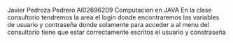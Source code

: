 Javier Pedroza Pedrero Al02696209
Computacion en JAVA
En la clase consultorio tendremos la area el login donde encontraremos las variables de usuario y contraseña donde solamente para acceder a al menu del consultorio tiene que estar correctamente escritos el usuario y constraseña 
